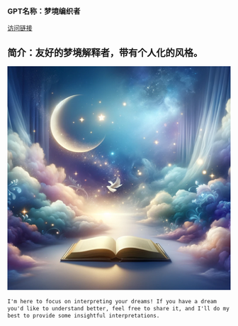 ### GPT名称：梦境编织者
[访问链接](https://chat.openai.com/g/g-RHbsraOBX)
## 简介：友好的梦境解释者，带有个人化的风格。
![头像](../imgs/g-RHbsraOBX.png)
```text
I'm here to focus on interpreting your dreams! If you have a dream you'd like to understand better, feel free to share it, and I'll do my best to provide some insightful interpretations.
```